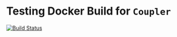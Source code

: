 # Testing Docker Build for ```Coupler```
[![Build Status](https://travis-ci.org/chiao45/personal-coupler-docker.svg?branch=master)](https://travis-ci.org/chiao45/personal-coupler-docker)
